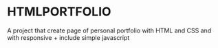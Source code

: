 # HTMLPORTFOLIO
A project that create page of personal portfolio with HTML and CSS and with responsive + include simple javascript
